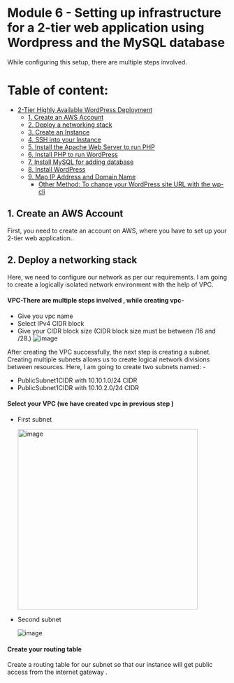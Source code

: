 # Module 6 - Setting up infrastructure for a 2-tier web application using Wordpress and the MySQL database
While configuring this setup, there are multiple steps involved.
# Table of content:
- [2-Tier Highly Available WordPress Deployment](#2-tier-highly-available-wordpress-deployment)
  - [1. Create an AWS Account](#1-create-an-aws-account)
  - [2. Deploy a networking stack](#2-deploy-a-networking-stack)
  - [3. Create an Instance](#3-create-an-instance)
  - [4. SSH into your Instance](#4-ssh-into-your-instance)
  - [5. Install the Apache Web Server to run PHP](#5-install-the-apache-web-server-to-run-php)
  - [6. Install PHP to run WordPress](#6-install-php-to-run-wordpress)
  - [7. Install MySQL for adding database](#7-install-mysql-for-adding-database)
  - [8. Install WordPress](#8-install-wordpress)
  - [9. Map IP Address and Domain Name](#9-map-ip-address-and-domain-name)
    - [Other Method: To change your WordPress site URL with the wp-cli](#other-method-to-change-your-wordpress-site-url-with-the-wp-cli)
   
## 1. Create an AWS Account
First, you need to create an account on AWS, where you have to set up your 2-tier web application..

## 2. Deploy a networking stack

Here, we need to configure our network as per our requirements. I am going to create a logically isolated network environment with the help of VPC.
#### VPC-There are multiple steps involved , while creating vpc-
- Give you vpc name
- Select IPv4 CIDR block
- Give your CIDR block size (CIDR block size must be between /16 and /28.)
![image](https://github.com/amanravi-squareops/road-to-devops/assets/146931382/da64bd94-f13b-488a-9ca4-2fd2d5b42f96)

After creating the VPC successfully, the next step is creating a subnet. Creating multiple subnets allows us to create logical network divisions between resources. Here, I am going to create two subnets named: - 
  - PublicSubnet1CIDR with 10.10.1.0/24 CIDR
  - PublicSubnet1CIDR with 10.10.2.0/24 CIDR

#### Select your VPC (we have created vpc in previous step )
- First subnet
  
  <img width="412" alt="image" src="https://github.com/amanravi-squareops/road-to-devops/assets/146931382/df792bbc-3f06-4eca-950a-34345e96b1f9">

- Second subnet
    
    ![image](https://github.com/amanravi-squareops/road-to-devops/assets/146931382/a85fc438-2fb7-4c00-bf1b-01854d5951a1)

#### Create your routing table 

Create a routing table for our subnet so that our instance will get public access from the internet gateway .




